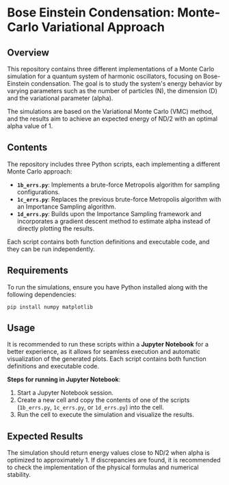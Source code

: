 # Bose Einstein Condensation: Monte-Carlo Variational Approach

## Overview

This repository contains three different implementations of a Monte Carlo simulation for a quantum system of harmonic oscillators, focusing on Bose-Einstein condensation. The goal is to study the system's energy behavior by varying parameters such as the number of particles (N), the dimension (D) and the variational parameter (alpha).

The simulations are based on the Variational Monte Carlo (VMC) method, and the results aim to achieve an expected energy of ND/2 with an optimal alpha value of 1.

## Contents

The repository includes three Python scripts, each implementing a different Monte Carlo approach:

- **`1b_errs.py`**: Implements a brute-force Metropolis algorithm for sampling configurations.
- **`1c_errs.py`**: Replaces the previous brute-force Metropolis algorithm with an Importance Sampling algorithm.
- **`1d_errs.py`**: Builds upon the Importance Sampling framework and incorporates a gradient descent method to estimate alpha instead of directly plotting the results.

Each script contains both function definitions and executable code, and they can be run independently.

## Requirements

To run the simulations, ensure you have Python installed along with the following dependencies:

`pip install numpy matplotlib`

## Usage
It is recommended to run these scripts within a **Jupyter Notebook** for a better experience, as it allows for seamless execution and automatic visualization of the generated plots. Each script contains both function definitions and executable code.

**Steps for running in Jupyter Notebook**:

1. Start a Jupyter Notebook session.
2. Create a new cell and copy the contents of one of the scripts (`1b_errs.py`, `1c_errs.py`, or `1d_errs.py`) into the cell.
3. Run the cell to execute the simulation and visualize the results.

## Expected Results

The simulation should return energy values close to ND/2 when alpha is optimized to approximately 1. If discrepancies are found, it is recommended to check the
implementation of the physical formulas and numerical stability.

